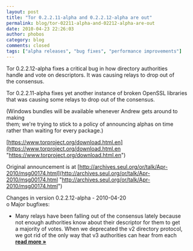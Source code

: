 ```yaml
---
layout: post
title: "Tor 0.2.2.11-alpha and 0.2.2.12-alpha are out"
permalink: blog/tor-02211-alpha-and-02212-alpha-are-out
date: 2010-04-23 22:26:03
author: phobos
category: blog
comments: closed
tags: ["alpha releases", "bug fixes", "performance improvements"]
---
```


Tor 0.2.2.12-alpha fixes a critical bug in how directory authorities  
 handle and vote on descriptors. It was causing relays to drop out of  
 the consensus.

Tor 0.2.2.11-alpha fixes yet another instance of broken OpenSSL libraries  
 that was causing some relays to drop out of the consensus.

(Windows bundles will be available whenever Andrew gets around to making  
 them; we're trying to stick to a policy of announcing alphas on time  
 rather than waiting for every package.)

[https://www.torproject.org/download.html.en](https://www.torproject.org/download.html.en "https://www.torproject.org/download.html.en")

Original announcement is at [http://archives.seul.org/or/talk/Apr-2010/msg00174.html](http://archives.seul.org/or/talk/Apr-2010/msg00174.html "http://archives.seul.org/or/talk/Apr-2010/msg00174.html")

Changes in version 0.2.2.12-alpha - 2010-04-20  
 o Major bugfixes:  
 - Many relays have been falling out of the consensus lately because  
 not enough authorities know about their descriptor for them to get  
 a majority of votes. When we deprecated the v2 directory protocol,  
 we got rid of the only way that v3 authorities can hear from each [**read more »**](https://blog.torproject.org/blog/tor-02211-alpha-and-02212-alpha-are-out)

